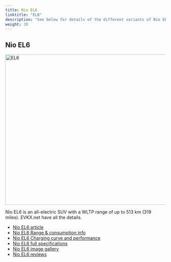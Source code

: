 ```yaml
---
title: Nio EL6
linktitle: "EL6"
description: "See below for details of the different variants of Nio EL6"
weight: 30
---
```

## Nio EL6

<a href="/models/nio/el6/el6/"><img src="https://media.evkx.net/multimedia/models/nio/el6/el6/main_2_st.jpg" width="800" height="472" alt="EL6" ></a>

Nio EL6 is an all-electric SUV with a WLTP range of up to 513 km (319 miles). EVKX.net have all the details. 

- [Nio EL6 article](/models/nio/el6/el6/)
- [Nio EL6 Range & consumption info](/models/nio/el6/el6//rangeandconsumption)
- [Nio EL6 Charging curve and performance](/models/nio/el6/el6//chargingcurve)
- [Nio EL6 full specifications](/models/nio/el6/el6//specifications)
- [Nio EL6 image gallery](/models/nio/el6/el6//gallery)
- [Nio EL6 reviews](/models/nio/el6/el6//reviews)

